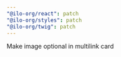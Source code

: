 ```yaml
---
"@ilo-org/react": patch
"@ilo-org/styles": patch
"@ilo-org/twig": patch
---
```


Make image optional in multilink card
